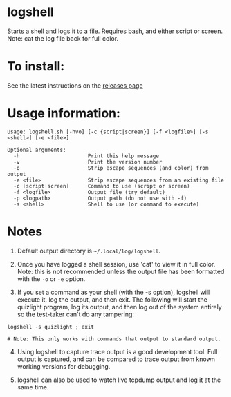 # logshell
Starts a shell and logs it to a file. Requires bash, and either script or screen. Note: cat the log file back for full color.

# To install:
See the latest instructions on the [releases page](https://github.com/dogoncouch/logshell/releases)

# Usage information:
```
Usage: logshell.sh [-hvo] [-c {script|screen}] [-f <logfile>] [-s <shell>] [-e <file>]

Optional arguments:
  -h                      Print this help message
  -v                      Print the version number
  -o                      Strip escape sequences (and color) from output
  -e <file>               Strip escape sequences from an existing file
  -c [script|screen]      Command to use (script or screen)
  -f <logfile>            Output file (try default)
  -p <logpath>            Output path (do not use with -f)
  -s <shell>              Shell to use (or command to execute)
```

# Notes
1. Default output directory is `~/.local/log/logshell`.

2. Once you have logged a shell session, use 'cat' to view it in full color. Note: this is not recommended unless the output file has been formatted with the `-o` or `-e` option.

3. If you set a command as your shell (with the -s option), logshell will execute it, log the output, and then exit. The following will start the quizlight program, log its output, and then log out of the system entirely so the test-taker can't do any tampering:

```
logshell -s quizlight ; exit

# Note: This only works with commands that output to standard output.
```

4. Using logshell to capture trace output is a good development tool. Full output is captured, and can be compared to trace output from known working versions for debugging.

5. logshell can also be used to watch live tcpdump output and log it at the same time.
